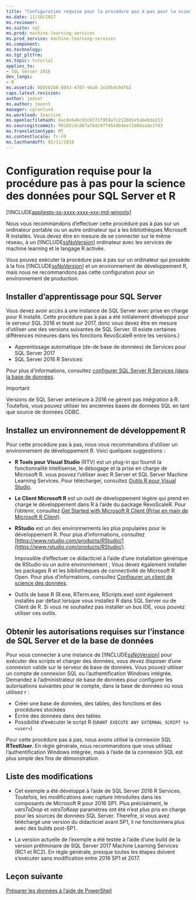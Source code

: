 ```yaml
---
title: "Configuration requise pour la procédure pas à pas pour la science des données pour SQL Server et R | Documents Microsoft"
ms.date: 11/10/2017
ms.reviewer: 
ms.suite: sql
ms.prod: machine-learning-services
ms.prod_service: machine-learning-services
ms.component: 
ms.technology: 
ms.tgt_pltfrm: 
ms.topic: tutorial
applies_to:
- SQL Server 2016
dev_langs:
- R
ms.assetid: 0b0582b8-8843-4787-94a8-2e28bdc04fb2
caps.latest.revision: 
author: jeannt
ms.author: jeannt
manager: cgronlund
ms.workload: Inactive
ms.openlocfilehash: 6ac8e646c93c0371f959afc212601e5abe0de213
ms.sourcegitcommit: 99102cdc867a7bdc0ff45e8b9ee72d0daade1fd3
ms.translationtype: MT
ms.contentlocale: fr-FR
ms.lasthandoff: 02/11/2018
---
```

# <a name="prerequisites-for-the-data-science-walkthrough-for-sql-server-and-r"></a>Configuration requise pour la procédure pas à pas pour la science des données pour SQL Server et R
[!INCLUDE[appliesto-ss-xxxx-xxxx-xxx-md-winonly](../../includes/appliesto-ss-xxxx-xxxx-xxx-md-winonly.md)]

Nous vous recommandons d’effectuer cette procédure pas à pas sur un ordinateur portable ou un autre ordinateur qui a les bibliothèques Microsoft R installés. Vous devez être en mesure de se connecter sur le même réseau, à un [!INCLUDE[ssNoVersion](../../includes/ssnoversion-md.md)] ordinateur avec les services de machine learning et le langage R activée.

Vous pouvez exécuter la procédure pas à pas sur un ordinateur qui possède à la fois [!INCLUDE[ssNoVersion](../../includes/ssnoversion-md.md)] et un environnement de développement R, mais nous ne recommandons pas cette configuration pour un environnement de production.

## <a name="install-machine-learning-for-sql-server"></a>Installer d’apprentissage pour SQL Server

Vous devez avoir accès à une instance de SQL Server avec prise en charge pour R installé. Cette procédure pas à pas a été initialement développé pour le serveur SQL 2016 et testé sur 2017, donc vous devez être en mesure d’utiliser une des versions suivantes de SQL Server. (Il existe certaines différences mineures dans les fonctions RevoScaleR entre les versions.)

+ Apprentissage automatique (de-de base de données) de Services pour SQL Server 2017
+ SQL Server 2016 R Services

Pour plus d’informations, consultez [configurer SQL Server R Services (dans la base de données](../r/set-up-sql-server-r-services-in-database.md).

> [!IMPORTANT]
> Versions de SQL Server antérieure à 2016 ne gèrent pas intégration à R. Toutefois, vous pouvez utiliser les anciennes bases de données SQL en tant que source de données ODBC.

## <a name="install-an-r-development-environment"></a>Installez un environnement de développement R

Pour cette procédure pas à pas, nous vous recommandons d’utiliser un environnement de développement R. Voici quelques suggestions :

- **R Tools pour Visual Studio** (RTV) est un plug-in qui fournit la fonctionnalité Intellisense, le débogage et la prise en charge de Microsoft R. vous pouvez l’utiliser avec R Server et SQL Server Machine Learning Services. Pour télécharger, consultez [Outils R pour Visual Studio](https://www.visualstudio.com/vs/rtvs/).

- **Le Client Microsoft R** est un outil de développement légère qui prend en charge le développement dans R à l’aide du package RevoScaleR. Pour l’obtenir, consultez [Get Started with Microsoft R Client (Prise en main de Microsoft R Client)](https://docs.microsoft.com/machine-learning-server/r-client/what-is-microsoft-r-client).

- **RStudio** est un des environnements les plus populaires pour le développement R. Pour plus d’informations, consultez [https://www.rstudio.com/products/RStudio/](https://www.rstudio.com/products/RStudio/).

    Impossible d’effectuer ce didacticiel à l’aide d’une installation générique de RStudio ou un autre environnement ; Vous devez également installer les packages R et les bibliothèques de connectivité de Microsoft R Open. Pour plus d’informations, consultez [Configurer un client de science des données](../r/set-up-a-data-science-client.md).

- Outils de base R (R.exe, RTerm.exe, RScripts.exe) sont également installés par défaut lorsque vous installez R dans SQL Server ou de Client de R. Si vous ne souhaitez pas installer un bus IDE, vous pouvez utiliser ces outils.

## <a name="get-permissions-on-the-sql-server-instance-and-database"></a>Obtenir les autorisations requises sur l’instance de SQL Server et de la base de données

Pour vous connecter à une instance de [!INCLUDE[ssNoVersion](../../includes/ssnoversion-md.md)] pour exécuter des scripts et charger des données, vous devez disposer d’une connexion valide sur le serveur de base de données.  Vous pouvez utiliser un compte de connexion SQL ou l’authentification Windows intégrée. Demandez à l’administrateur de base de données pour configurer les autorisations suivantes pour le compte, dans la base de données où vous utilisez r :

- Créer une base de données, des tables, des fonctions et des procédures stockées
- Écrire des données dans des tables
- Possibilité d’exécuter le script R (`GRANT EXECUTE ANY EXTERNAL SCRIPT to <user>`)

Pour cette procédure pas à pas, nous avons utilisé la connexion SQL **RTestUser**. En règle générale, nous recommandons que vous utilisez l’authentification Windows intégrée, mais à l’aide de la connexion SQL est plus simple des fins de démonstration.

## <a name="change-list"></a>Liste des modifications

+ Cet exemple a été développé à l’aide de SQL Server 2016 R Services. Toutefois, les modifications avec rupture introduites dans les composants de Microsoft R pour 2016 SP1. Plus précisément, le _varsToDrop_ et _varsToKeep_ paramètres ont été n’est plus pris en charge pour les sources de données SQL Server. Therefre, si vous avez téléchargé une version du didacticiel avant SP1, il ne fonctionnera plus avec des builds post-SP1.

+ La version actuelle de l’exemple a été testée à l’aide d’une build de la version préliminaire de SQL Server 2017 Machine Learning Services (RC1 et RC2). En règle générale, presque toutes les étapes doivent s’exécuter sans modification entre 2016 SP1 et 2017.

## <a name="next-lesson"></a>Leçon suivante

[Préparer les données à l’aide de PowerShell](/walkthrough-prepare-the-data.md)
